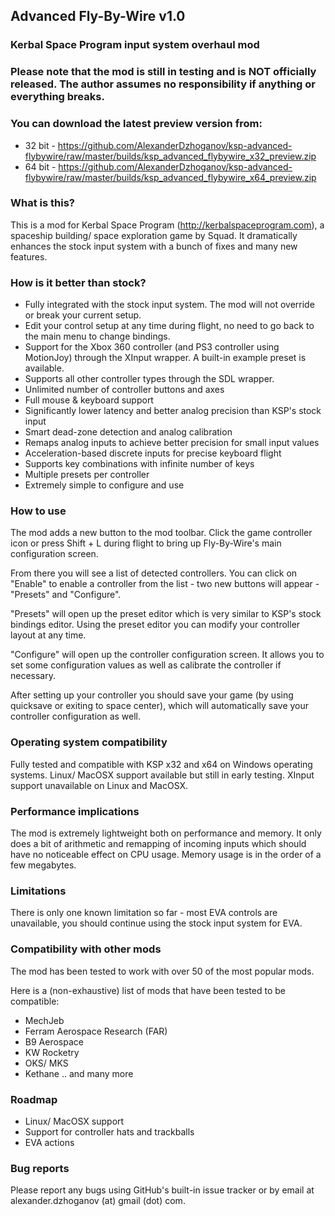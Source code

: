 ## Advanced Fly-By-Wire v1.0
### Kerbal Space Program input system overhaul mod

### Please note that the mod is still in testing and is NOT officially released. The author assumes no responsibility if anything or everything breaks.
### You can download the latest preview version from:
- 32 bit - https://github.com/AlexanderDzhoganov/ksp-advanced-flybywire/raw/master/builds/ksp_advanced_flybywire_x32_preview.zip
- 64 bit - https://github.com/AlexanderDzhoganov/ksp-advanced-flybywire/raw/master/builds/ksp_advanced_flybywire_x64_preview.zip

### What is this?
This is a mod for Kerbal Space Program (http://kerbalspaceprogram.com), a spaceship building/ space exploration game by Squad.
It dramatically enhances the stock input system with a bunch of fixes and many new features.

### How is it better than stock?

- Fully integrated with the stock input system. The mod will not override or break your current setup.
- Edit your control setup at any time during flight, no need to go back to the main menu to change bindings.
- Support for the Xbox 360 controller (and PS3 controller using MotionJoy) through the XInput wrapper. A built-in example preset is available.
- Supports all other controller types through the SDL wrapper.
- Unlimited number of controller buttons and axes
- Full mouse & keyboard support
- Significantly lower latency and better analog precision than KSP's stock input
- Smart dead-zone detection and analog calibration 
- Remaps analog inputs to achieve better precision for small input values
- Acceleration-based discrete inputs for precise keyboard flight
- Supports key combinations with infinite number of keys
- Multiple presets per controller
- Extremely simple to configure and use

### How to use
The mod adds a new button to the mod toolbar. Click the game controller icon or press Shift + L during flight to bring up Fly-By-Wire's main configuration screen.

From there you will see a list of detected controllers. You can click on "Enable" to enable a controller from the list - two new buttons will appear - "Presets" and "Configure".

"Presets" will open up the preset editor which is very similar to KSP's stock bindings editor. Using the preset editor you can modify your controller layout at any time.

"Configure" will open up the controller configuration screen. It allows you to set some configuration values as well as calibrate the controller if necessary.

After setting up your controller you should save your game (by using quicksave or exiting to space center), which will automatically save your controller configuration as well.

### Operating system compatibility
Fully tested and compatible with KSP x32 and x64 on Windows operating systems.
Linux/ MacOSX support available but still in early testing.
XInput support unavailable on Linux and MacOSX.

### Performance implications
The mod is extremely lightweight both on performance and memory. It only does a bit of arithmetic and remapping of incoming inputs which should have
no noticeable effect on CPU usage. Memory usage is in the order of a few megabytes.

### Limitations
There is only one known limitation so far - most EVA controls are unavailable, you should continue using the stock input system for EVA.

### Compatibility with other mods
The mod has been tested to work with over 50 of the most popular mods.

Here is a (non-exhaustive) list of mods that have been tested to be compatible:
- MechJeb
- Ferram  Aerospace Research (FAR)
- B9 Aerospace
- KW Rocketry
- OKS/ MKS
- Kethane
.. 
and many more

### Roadmap

- Linux/ MacOSX support
- Support for controller hats and trackballs
- EVA actions

### Bug reports
Please report any bugs using GitHub's built-in issue tracker or by email at alexander.dzhoganov (at) gmail (dot) com.
